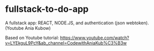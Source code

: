 # fullstack-to-do-app
A fullstack app: REACT, NODE.JS, and authentication (json webtoken). (Youtube Ania Kubow)

Based on Youtube tutorial: https://www.youtube.com/watch?v=LYEkguL9PcY&ab_channel=CodewithAniaKub%C3%B3w


